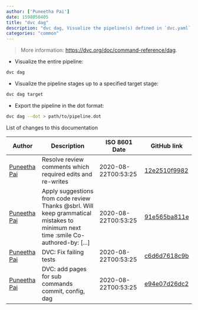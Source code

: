 ```yaml
---
author: ['Puneetha Pai']
date: 1598050405
title: "dvc dag"
description: "dvc dag, Visualize the pipeline(s) defined in `dvc.yaml`."
categories: "common"
---
```

> More information: <https://dvc.org/doc/command-reference/dag>.

- Visualize the entire pipeline:

```bash
dvc dag
```

- Visualize the pipeline stages up to a specified target stage:

```bash
dvc dag target
```

- Export the pipeline in the dot format:

```bash
dvc dag --dot > path/to/pipeline.dot
```
List of changes to this documentation


Author | Description | ISO 8601 Date | GitHub link
------|-----|-----|-----
[Puneetha Pai](mailto:puneethapai29@gmail.com) | Resolve review comments which required edits and re-writes | 2020-08-22T00:53:25 | [12e2510f9982](https://github.com/tldr-pages/tldr/commit/12e2510f9982a355f10034f7c497b08938802db3)
[Puneetha Pai](mailto:21996583+PuneethaPai@users.noreply.github.com) | Apply suggestions from code review Thanks @sbrl. Will keep grammatical mistakes to minimum next time :smile Co-authored-by: [...] | 2020-08-22T00:53:25 | [91e565ba811e](https://github.com/tldr-pages/tldr/commit/91e565ba811e1112dc3e96f46d4b3d2bd96095c2)
[Puneetha Pai](mailto:puneethapai29@gmail.com) | DVC: Fix failing tests | 2020-08-22T00:53:25 | [c6d6d7618c9b](https://github.com/tldr-pages/tldr/commit/c6d6d7618c9b9b6c480d485e8bacb9031cf817f9)
[Puneetha Pai](mailto:puneethapai29@gmail.com) | DVC: add pages for sub commands commit, config, dag | 2020-08-22T00:53:25 | [e94e07d26dc2](https://github.com/tldr-pages/tldr/commit/e94e07d26dc270c7a38086a7c69239ecdf1f97f7)

